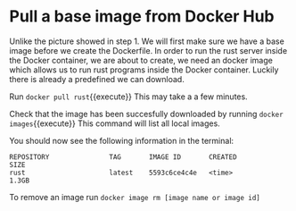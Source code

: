 # Pull a base image from Docker Hub

Unlike the picture showed in step 1. We will first make sure we have a base image before we create the Dockerfile.
In order to run the rust server inside the Docker container, we are about to create, we need an docker image which allows us to run rust programs inside the Docker container. Luckily there is already a predefined we can download.

Run `docker pull rust`{{execute}}
This may take a a few minutes.

Check that the image has been succesfully downloaded by running 
`docker images`{{execute}}
This command will list all local images.

You should now see the following information in the terminal:

```console
REPOSITORY               TAG       IMAGE ID       CREATED             SIZE
rust                     latest    5593c6ce4c4e   <time>             1.3GB

```

To remove an image run `docker image rm [image name or image id]`
